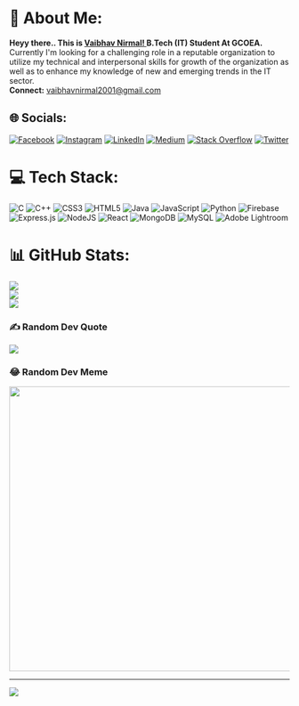 # 💫 About Me:
<b>Heyy there.. This is <a href="https://vaibhavnirmal2001.github.io/vaibhavnirmal.github.io/" target ="_blank">Vaibhav Nirmal! </a> B.Tech (IT) Student At GCOEA.</b> Currently I'm looking for a challenging role in a reputable organization to utilize my technical and interpersonal skills for growth of the organization as well as to enhance my knowledge of new and emerging trends in the IT sector.<br>
<b>Connect:</b> <a href="vaibhavnirmal2001@gmail.com">vaibhavnirmal2001@gmail.com</a>
<br>


## 🌐 Socials:
[![Facebook](https://img.shields.io/badge/Facebook-%231877F2.svg?logo=Facebook&logoColor=white)](https://facebook.com/vaibhav.nirmal.900) [![Instagram](https://img.shields.io/badge/Instagram-%23E4405F.svg?logo=Instagram&logoColor=white)](https://instagram.com/vaibhav._vn) [![LinkedIn](https://img.shields.io/badge/LinkedIn-%230077B5.svg?logo=linkedin&logoColor=white)](https://linkedin.com/in/vaibhavnirmal2001) [![Medium](https://img.shields.io/badge/Medium-12100E?logo=medium&logoColor=white)](https://medium.com/@vaibhavnirmal2001) [![Stack Overflow](https://img.shields.io/badge/-Stackoverflow-FE7A16?logo=stack-overflow&logoColor=white)](https://stackoverflow.com/users/14828354/vaibhav-nirmal) [![Twitter](https://img.shields.io/badge/Twitter-%231DA1F2.svg?logo=Twitter&logoColor=white)](https://twitter.com/VaibhavNirmal16) 

# 💻 Tech Stack:
![C](https://img.shields.io/badge/c-%2300599C.svg?style=flat&logo=c&logoColor=white) ![C++](https://img.shields.io/badge/c++-%2300599C.svg?style=flat&logo=c%2B%2B&logoColor=white) ![CSS3](https://img.shields.io/badge/css3-%231572B6.svg?style=flat&logo=css3&logoColor=white) ![HTML5](https://img.shields.io/badge/html5-%23E34F26.svg?style=flat&logo=html5&logoColor=white) ![Java](https://img.shields.io/badge/java-%23ED8B00.svg?style=flat&logo=java&logoColor=white) ![JavaScript](https://img.shields.io/badge/javascript-%23323330.svg?style=flat&logo=javascript&logoColor=%23F7DF1E) ![Python](https://img.shields.io/badge/python-3670A0?style=flat&logo=python&logoColor=ffdd54) ![Firebase](https://img.shields.io/badge/firebase-%23039BE5.svg?style=flat&logo=firebase) ![Express.js](https://img.shields.io/badge/express.js-%23404d59.svg?style=flat&logo=express&logoColor=%2361DAFB) ![NodeJS](https://img.shields.io/badge/node.js-6DA55F?style=flat&logo=node.js&logoColor=white) ![React](https://img.shields.io/badge/react-%2320232a.svg?style=flat&logo=react&logoColor=%2361DAFB) ![MongoDB](https://img.shields.io/badge/MongoDB-%234ea94b.svg?style=flat&logo=mongodb&logoColor=white) ![MySQL](https://img.shields.io/badge/mysql-%2300f.svg?style=flat&logo=mysql&logoColor=white) ![Adobe Lightroom](https://img.shields.io/badge/Adobe%20Lightroom-31A8FF.svg?style=flat&logo=Adobe%20Lightroom&logoColor=white)
# 📊 GitHub Stats:
![](https://github-readme-stats.vercel.app/api?username=vaibhavnirmal2001&theme=omni&hide_border=false&include_all_commits=false&count_private=false)<br/>
![](https://github-readme-streak-stats.herokuapp.com/?user=vaibhavnirmal2001&theme=omni&hide_border=false)<br/>
![](https://github-readme-stats.vercel.app/api/top-langs/?username=vaibhavnirmal2001&theme=omni&hide_border=false&include_all_commits=false&count_private=false&layout=compact)

### ✍️ Random Dev Quote
![](https://quotes-github-readme.vercel.app/api?type=horizontal&theme=radical)

### 😂 Random Dev Meme
<img src="https://random-memer.herokuapp.com/" width="512px"/>

---
[![](https://visitcount.itsvg.in/api?id=vaibhavnirmal2001&icon=0&color=0)](https://visitcount.itsvg.in)
